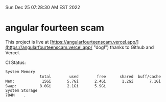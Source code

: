 Sun Dec 25 07:28:30 AM EST 2022

# angular fourteen scam


This project is live at [https://angularfourteenscam.vercel.app/](https://angularfourteenscam.vercel.app/ "dog!") thanks to Github and Vercel.

CI Status: 

```bash
System Memory
               total        used        free      shared  buff/cache   available
Mem:            15Gi       5.7Gi       2.4Gi       1.2Gi       7.1Gi       8.1Gi
Swap:          8.0Gi       2.1Gi       5.9Gi
System Storage
784M	.
